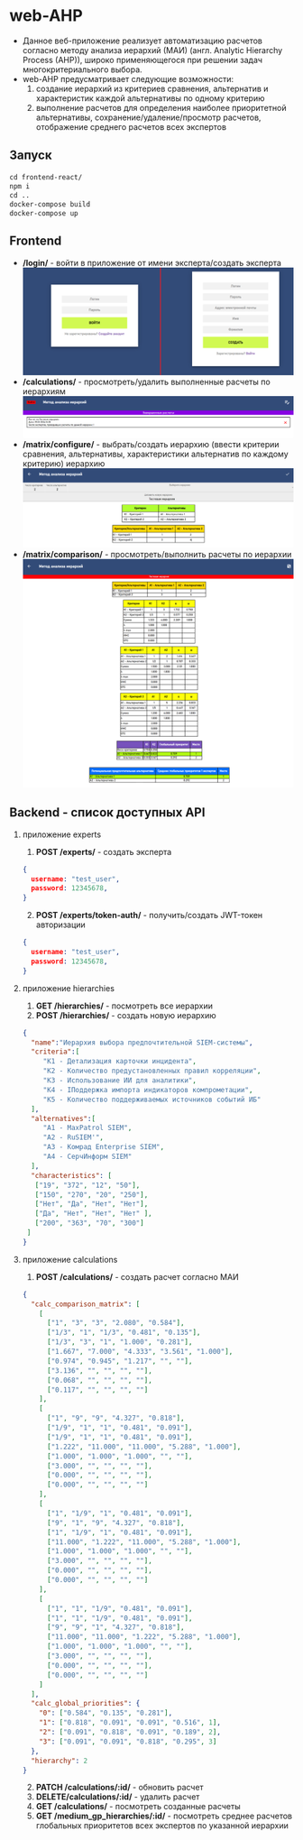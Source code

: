 # web-AHP
* Данное веб-приложение реализует автоматизацию расчетов согласно методу анализа иерархий (МАИ) (англ. Analytic Hierarchy Process (AHP)), широко применяющегося при решении задач многокритериального выбора.
* web-AHP предусматривает следующие возможности:
  1) создание иерархий из критериев сравнения, альтернатив и характеристик каждой альтернативы по одному критерию
  2) выполнение расчетов для определения наиболее приоритетной альтернативы, сохранение/удаление/просмотр расчетов, отображение среднего расчетов всех экспертов  

## Запуск
```
cd frontend-react/
npm i
cd ..
docker-compose build 
docker-compose up
```





## Frontend
  * **/login/** - войти в приложение от имени эксперта/создать эксперта
    ![Image alt](https://github.com/dj-b00b/web-AHP/raw/master/pictures/PageLogin.png)
  * **/calculations/** - просмотреть/удалить выполненные расчеты по иерархиям
    ![Image alt](https://github.com/dj-b00b/web-AHP/raw/master/pictures/PageCalculations.png)
  * **/matrix/configure/** - выбрать/создать иерархию (ввести критерии сравнения, альтернативы, характеристики альтернатив по каждому критерию) иерархию
    ![Image alt](https://github.com/dj-b00b/web-AHP/raw/master/pictures/PageConfigMatrix.png)
  * **/matrix/comparison/** - просмотреть/выполнить расчеты по иерархии
    ![Image alt](https://github.com/dj-b00b/web-AHP/raw/master/pictures/PageMatrices.png)


## Backend - список доступных API
1) приложение experts
	1) **POST /experts/** - создать эксперта
 	```json
 	{
 	  username: "test_user",
 	  password: 12345678,
 	}
 	```
	2) **POST /experts/token-auth/** - получить/создать JWT-токен авторизации
 	```json
 	{
 	  username: "test_user",
 	  password: 12345678,
 	}
 	```
2) приложение hierarchies
	1) **GET /hierarchies/** - посмотреть все иерархии
	2) **POST /hierarchies/** - создать новую иерархию
 	```json
 	{
      "name":"Иерархия выбора предпочтительной SIEM-системы",
      "criteria":[
         "K1 - Детализация карточки инцидента",
         "K2 - Количество предустановленных правил корреляции",
         "K3 - Использование ИИ для аналитики",
         "K4 - IПоддержка импорта индикаторов компрометации",
         "K5 - Количество поддерживаемых источников событий ИБ"
      ],
      "alternatives":[
         "A1 - MaxPatrol SIEM",
         "A2 - RuSIEM'",
         "A3 - Комрад Enterprise SIEM",
         "A4 - СерчИнформ SIEM"
      ],
      "characteristics": [
   	   ["19", "372", "12", "50"],
   	   ["150", "270", "20", "250"],
   	   ["Нет", "Да", "Нет", "Нет"],
   	   ["Да", "Нет", "Нет", "Нет" ],
   	   ["200", "363", "70", "300"]
     ]
 	}
 	```

3) приложение calculations
	1) **POST /calculations/** - создать расчет согласно МАИ
 	```json
 	{
      "calc_comparison_matrix": [
        [
          ["1", "3", "3", "2.080", "0.584"],
          ["1/3", "1", "1/3", "0.481", "0.135"],
          ["1/3", "3", "1", "1.000", "0.281"],
          ["1.667", "7.000", "4.333", "3.561", "1.000"],
          ["0.974", "0.945", "1.217", "", ""],
          ["3.136", "", "", "", ""],
          ["0.068", "", "", "", ""],
          ["0.117", "", "", "", ""]
        ],
        [
          ["1", "9", "9", "4.327", "0.818"],
          ["1/9", "1", "1", "0.481", "0.091"],
          ["1/9", "1", "1", "0.481", "0.091"],
          ["1.222", "11.000", "11.000", "5.288", "1.000"],
          ["1.000", "1.000", "1.000", "", ""],
          ["3.000", "", "", "", ""],
          ["0.000", "", "", "", ""],
          ["0.000", "", "", "", ""]
        ],
        [
          ["1", "1/9", "1", "0.481", "0.091"],
          ["9", "1", "9", "4.327", "0.818"],
          ["1", "1/9", "1", "0.481", "0.091"],
          ["11.000", "1.222", "11.000", "5.288", "1.000"],
          ["1.000", "1.000", "1.000", "", ""],
          ["3.000", "", "", "", ""],
          ["0.000", "", "", "", ""],
          ["0.000", "", "", "", ""]
        ],
        [
          ["1", "1", "1/9", "0.481", "0.091"],
          ["1", "1", "1/9", "0.481", "0.091"],
          ["9", "9", "1", "4.327", "0.818"],
          ["11.000", "11.000", "1.222", "5.288", "1.000"],
          ["1.000", "1.000", "1.000", "", ""],
          ["3.000", "", "", "", ""],
          ["0.000", "", "", "", ""],
          ["0.000", "", "", "", ""]
        ]
      ],
      "calc_global_priorities": {
        "0": ["0.584", "0.135", "0.281"],
        "1": ["0.818", "0.091", "0.091", "0.516", 1],
        "2": ["0.091", "0.818", "0.091", "0.189", 2],
        "3": ["0.091", "0.091", "0.818", "0.295", 3]
      },
      "hierarchy": 2
   }
 	```
	2) **PATCH /calculations/:id/** - обновить расчет
	3) **DELETE/calculations/:id/** - удалить расчет
	4) **GET /calculations/** - посмотреть созданные расчеты
	5) **GET /medium_gp_hierarchies/:id/** - посмотреть среднее расчетов глобальных приоритетов всех экспертов по указанной иерархии
